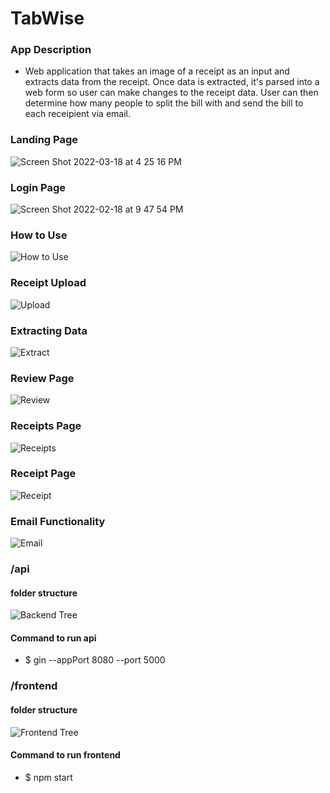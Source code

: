 # TabWise

### App Description

- Web application that takes an image of a receipt as an input and extracts data from the receipt. Once data is extracted, it's parsed into a web form so user can make changes to the receipt data. User can then determine how many people to split the bill with and send the bill to each receipient via email.

### Landing Page

![Screen Shot 2022-03-18 at 4 25 16 PM](https://user-images.githubusercontent.com/24352472/159096549-fac488dc-2e4f-4673-9895-62f1706bf38a.png)


### Login Page

![Screen Shot 2022-02-18 at 9 47 54 PM](https://user-images.githubusercontent.com/24352472/154788264-48d1e8e5-e0a7-4f51-92ae-47ef236f179a.png)

### How to Use
![How to Use](https://user-images.githubusercontent.com/24352472/159096860-3f07d17c-c1b1-41ea-bfed-29fed6afbc1e.png)


### Receipt Upload
![Upload](https://user-images.githubusercontent.com/24352472/159096963-86e55dc0-98fc-4a66-bc79-08f20b79e14c.png)


### Extracting Data

![Extract](https://user-images.githubusercontent.com/24352472/159096827-89b80c69-cfb9-4415-83cc-c79a19ce6fc0.png)

### Review Page
![Review](https://user-images.githubusercontent.com/24352472/159096753-d642592f-25bd-4291-a427-d53f949f845c.png)


### Receipts Page

![Receipts](https://user-images.githubusercontent.com/24352472/159096758-276e8f5e-8ea4-48fc-98b4-8dfafd0e3b1c.png)


### Receipt Page

![Receipt](https://user-images.githubusercontent.com/24352472/159096769-3078b112-2794-4fb4-a04c-45cf8ba93fc9.png)


### Email Functionality
![Email](https://user-images.githubusercontent.com/24352472/159096799-c8562d6d-be5c-4ff2-93cd-52cb3d708247.png)


### /api

#### folder structure

![Backend Tree](https://user-images.githubusercontent.com/24352472/159096882-18649b78-7789-4751-ba4e-b0e38400377e.png)

#### Command to run api

- $ gin --appPort 8080 --port 5000

### /frontend

#### folder structure

![Frontend Tree](https://user-images.githubusercontent.com/24352472/159096877-95d0baff-3d2e-4308-9b75-e07b6ef5c644.png)

#### Command to run frontend

- $ npm start
